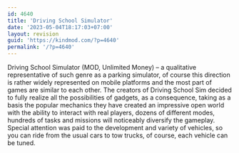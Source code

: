 ```yaml
---
id: 4640
title: 'Driving School Simulator'
date: '2023-05-04T18:17:03+07:00'
layout: revision
guid: 'https://kindmod.com/?p=4640'
permalink: '/?p=4640'
---
```


Driving School Simulator (MOD, Unlimited Money) – a qualitative representative of such genre as a parking simulator, of course this direction is rather widely represented on mobile platforms and the most part of games are similar to each other. The creators of Driving School Sim decided to fully realize all the possibilities of gadgets, as a consequence, taking as a basis the popular mechanics they have created an impressive open world with the ability to interact with real players, dozens of different modes, hundreds of tasks and missions will noticeably diversify the gameplay. Special attention was paid to the development and variety of vehicles, so you can ride from the usual cars to tow trucks, of course, each vehicle can be tuned.